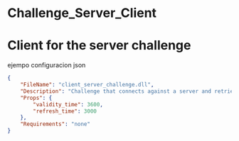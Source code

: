 # Challenge_Server_Client
# Client for the server challenge

ejempo configuracion json
```json
{
	"FileName": "client_server_challenge.dll",
	"Description": "Challenge that connects against a server and retrieves a key depending on the sent parameters",
	"Props": {
		"validity_time": 3600,
		"refresh_time": 3000
	},
	"Requirements": "none"
}
```
